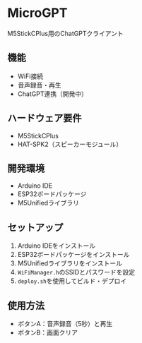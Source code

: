 # MicroGPT

M5StickCPlus用のChatGPTクライアント

## 機能

- WiFi接続
- 音声録音・再生
- ChatGPT連携（開発中）

## ハードウェア要件

- M5StickCPlus
- HAT-SPK2（スピーカーモジュール）

## 開発環境

- Arduino IDE
- ESP32ボードパッケージ
- M5Unifiedライブラリ

## セットアップ

1. Arduino IDEをインストール
2. ESP32ボードパッケージをインストール
3. M5Unifiedライブラリをインストール
4. `WiFiManager.h`のSSIDとパスワードを設定
5. `deploy.sh`を使用してビルド・デプロイ

## 使用方法

- ボタンA：音声録音（5秒）と再生
- ボタンB：画面クリア
